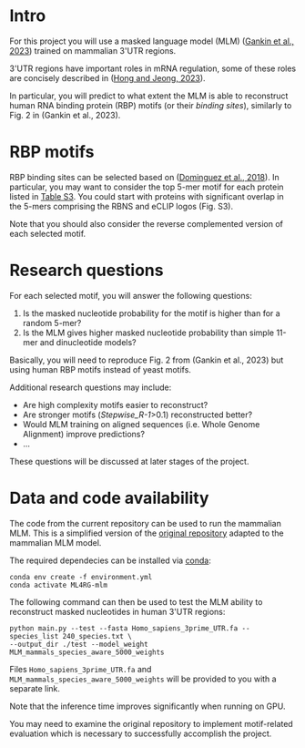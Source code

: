 # Intro

For this project you will use a masked language model (MLM) ([Gankin et al., 2023](https://www.biorxiv.org/content/10.1101/2023.01.26.525670v1)) trained on mammalian 3'UTR regions.

3'UTR regions have important roles in mRNA regulation, some of these roles are concisely described in ([Hong and Jeong, 2023](https://www.ncbi.nlm.nih.gov/pmc/articles/PMC9880603/)).

In particular, you will predict to what extent the MLM is able to reconstruct human RNA binding protein (RBP) motifs (or their *binding sites*), similarly to Fig. 2 in  (Gankin et al., 2023). 

# RBP motifs

RBP binding sites can be selected based on ([Dominguez et al., 2018](https://ars.els-cdn.com/content/image/1-s2.0-S1097276518303514-mmc8.pdf)). In particular, you may want to consider the top 5-mer motif for each protein listed in [Table S3](https://ars.els-cdn.com/content/image/1-s2.0-S1097276518303514-mmc4.xlsx). You could start with proteins with significant overlap in the 5-mers comprising the RBNS and eCLIP logos (Fig. S3).

Note that you should also consider the reverse complemented version of each selected motif.

# Research questions

For each selected motif, you will answer the following questions:

1.  Is the masked nucleotide probability for the motif is higher than for a random 5-mer?
2.  Is the MLM gives higher masked nucleotide probability than simple 11-mer and dinucleotide models?

Basically, you will need to reproduce Fig. 2 from (Gankin et al., 2023) but using human RBP motifs instead of yeast motifs.

Additional research questions may include:

* Are high complexity motifs easier to reconstruct?
* Are stronger motifs (*Stepwise_R-1*>0.1) reconstructed better?
* Would MLM training on aligned sequences (i.e. Whole Genome Alignment) improve predictions?
* ...

These questions will be discussed at later stages of the project.

# Data and code availability

The code from the current repository can be used to run the mammalian MLM. This is a simplified version of the [original repository](https://github.com/DennisGankin/species-aware-DNA-LM) adapted to the mammalian MLM model.

The required dependecies can be installed via [conda](https://docs.conda.io/projects/conda/en/latest/user-guide/install/index.html):

```
conda env create -f environment.yml
conda activate ML4RG-mlm
```

The following command can then be used to test the MLM ability to reconstruct masked nucleotides in human 3'UTR regions:

```
python main.py --test --fasta Homo_sapiens_3prime_UTR.fa --species_list 240_species.txt \
--output_dir ./test --model_weight MLM_mammals_species_aware_5000_weights
```

Files `Homo_sapiens_3prime_UTR.fa` and `MLM_mammals_species_aware_5000_weights` will be provided to you with a separate link.

Note that the inference time improves significantly when running on GPU.

You may need to examine the original repository to implement motif-related evaluation which is necessary to successfully accomplish the project.




